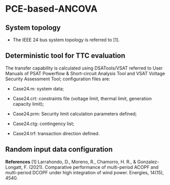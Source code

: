 # PCE-based-ANCOVA
## System topology

* The IEEE 24 bus system topology is referred to [1].

## Deterministic tool for TTC evaluation

The transfer capability is calculated using DSATools/VSAT referred to User Manuals of PSAT Powerflow & Short-circuit Analysis Tool and VSAT Voltage Security Assessment Tool; configuration files are:

* Case24.m: system data;

* Case24.crt: constraints file (voltage limit, thermal limit, generation capacity limit);

* Case24.prm: Security limit calculation parameters defined;

* Case24.ctg: contingency list;

* Case24.trf: transaction direction defined.

## Random input data configuration 

**References**
[1] Larrahondo, D., Moreno, R., Chamorro, H. R., & Gonzalez-Longatt, F. (2021). Comparative performance of multi-period ACOPF and multi-period DCOPF under high integration of wind power. Energies, 14(15), 4540.
